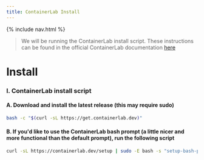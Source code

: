 ```yaml
---
title: ContainerLab Install
---
```

{% include nav.html %}
<br>
> We will be running the ContainerLab install script. These instructions can be found in the official ContainerLab documentation <a href="https://containerlab.dev/install/#__tabbed_1_1">here</a>

# **Install**
### I. ContainerLab install script
#### A. Download and install the latest release (this may require sudo)
```bash
bash -c "$(curl -sL https://get.containerlab.dev)"
```
#### B. If you'd like to use the ContainerLab bash prompt (a little nicer and more functional than the default prompt), run the following script
```bash
curl -sL https://containerlab.dev/setup | sudo -E bash -s "setup-bash-prompt"
```
